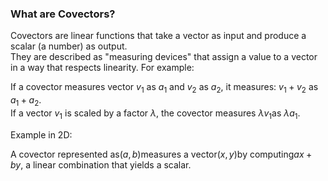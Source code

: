 ### What are Covectors?  

Covectors are linear functions that take a vector as input and produce a scalar (a number) as output.  
They are described as "measuring devices" that assign a value to a vector in a way that respects linearity. For example:  

If a covector measures vector $v_1$ as $a_1$ and $v_2$ as $a_2$, it measures: $v_1 + v_2$ as $a_1 + a_2$.  
If a vector $v_1$ is scaled by a factor $\lambda$, the covector measures $\lambda v_1$as $\lambda a_1$.  




Example in 2D:  

A covector represented as$(a, b)$measures a vector$(x, y)$by computing$ax + by$, a linear combination that yields a scalar.  



